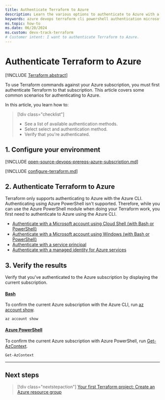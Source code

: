 ```yaml
---
title: Authenticate Terraform to Azure
description: Learn the various options to authenticate to Azure with a Microsoft Account
keywords: azure devops terraform cli powershell authentication microsoft account subscription environment variables provider block
ms.topic: how-to
ms.date: 06/20/2024
ms.custom: devx-track-terraform
# Customer intent: I want to authenticate Terraform to Azure.
---
```


# Authenticate Terraform to Azure

[!INCLUDE [Terraform abstract](./includes/abstract.md)]

To use Terraform commands against your Azure subscription, you must first authenticate Terraform to that subscription. This article covers some common scenarios for authenticating to Azure.

In this article, you learn how to:

> [!div class="checklist"]
> * See a list of available authentication methods.
> * Select select and authentication method.
> * Verify that you're authenticated.

## 1. Configure your environment

[!INCLUDE [open-source-devops-prereqs-azure-subscription.md](../includes/open-source-devops-prereqs-azure-subscription.md)]

[!INCLUDE [configure-terraform.md](includes/configure-terraform.md)]

## 2. Authenticate Terraform to Azure

Terraform only supports authenticating to Azure with the Azure CLI. Authenticating using Azure PowerShell isn't supported. Therefore, while you can use the Azure PowerShell module when doing your Terraform work, you first need to authenticate to Azure using the Azure CLI.

- [Authenticate with a Microsoft account using Cloud Shell (with Bash or PowerShell)](./authenticate-to-azure-with-microsoft-account.md)
- [Authenticate with a Microsoft account using Windows (with Bash or PowerShell)](./authenticate-to-azure-with-microsoft-account.md)
- [Authenticate with a service principal](./authenticate-to-azure-with-service-principle.md)
- [Authenticate with a managed identity for Azure services](./authenticate-to-azure-with-managed-identity-for-azure-services.md)

## 3. Verify the results

Verify that you've authenticated to the Azure subscription by displaying the current subscription.

#### [Bash](#tab/bash)

To confirm the current Azure subscription with the Azure CLI, run [az account show](/cli/azure/account#az-account-show).

```azurecli
az account show
```

#### [Azure PowerShell](#tab/azure-powershell)

To confirm the current Azure subscription with Azure PowerShell, run [Get-AzContext](/powershell/module/az.accounts/get-azcontext).

```powershell
Get-AzContext
```

---

## Next steps

> [!div class="nextstepaction"]
> [Your first Terraform project: Create an Azure resource group](create-resource-group.md)
